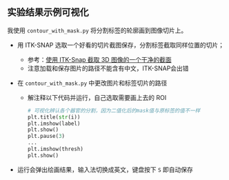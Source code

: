## 实验结果示例可视化

我使用 `contour_with_mask.py` 将分割标签的轮廓画到图像切片上。

- 用 ITK-SNAP 选取一个好看的切片截图保存，分割标签截取同样位置的切片；
  - 参考：[使用 ITK-Snap 截取 3D 图像的一个干净的截面](https://blog.csdn.net/Run_Bomb/article/details/126401988)
  - 注意加载和保存图片的路径不能含有中文，ITK-SNAP会出错

- 在 `contour_with_mask.py` 中更改图片和标签切片的路径
  - 解注释以下代码并运行，自己选取需要画上去的 ROI
    ```python
    # 可视化辨认各个器官的分割，因为二值化后的mask值与原标签的值不一样
    plt.title(str(i))
    plt.imshow(label)
    plt.show()
    plt.pause(3)
    ...
    plt.imshow(thresh)
    plt.show()
    ``` 

- 运行会弹出绘画结果，输入法切换成英文，键盘按下 `S` 即自动保存
